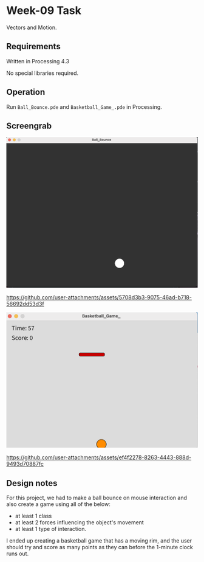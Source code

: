 # Week-09 Task

Vectors and Motion.

## Requirements

Written in Processing 4.3

No special libraries required.

## Operation

Run `Ball_Bounce.pde` and `Basketball_Game_.pde` in Processing. 

## Screengrab

![image alt](https://github.com/Jollyboytheo/Computational-Practices-Sound-and-Image-Processing-/blob/3b30816a86768ec5eb6b3341270ccbe9a7071806/Week%209/Screenshot%20Ball%20Bounce.png)

https://github.com/user-attachments/assets/5708d3b3-9075-46ad-b718-56692dd53d3f

![image alt](https://github.com/Jollyboytheo/Computational-Practices-Sound-and-Image-Processing-/blob/77974a6679644c636683387e1a2c674d24434afa/Week%209/Screenshot%20Basketball%20Game.png)

https://github.com/user-attachments/assets/ef4f2278-8263-4443-888d-9493d70887fc

## Design notes

For this project, we had to make a ball bounce on mouse interaction and also create a game using all of the below:

- at least 1 class
- at least 2 forces influencing the object's movement
- at least 1 type of interaction.

I ended up creating a basketball game that has a moving rim, and the user should try and score as many points as they can before the 1-minute clock runs out. 
